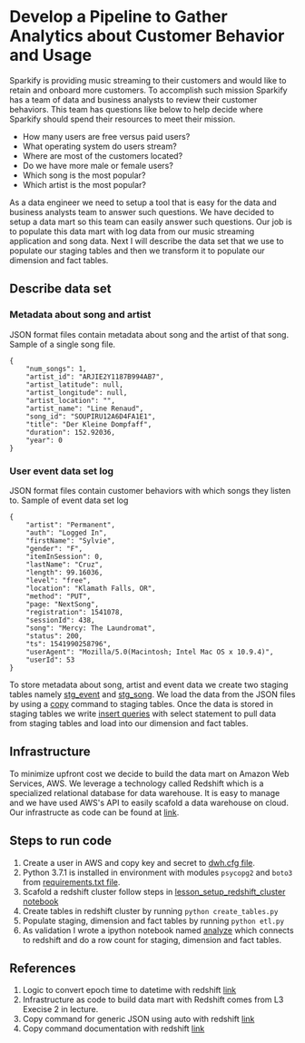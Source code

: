 # Develop a Pipeline to Gather Analytics about Customer Behavior and Usage

Sparkify is providing music streaming to their customers and would like to retain and onboard more customers. To accomplish such mission Sparkify has a team of data and business analysts to review their customer behaviors. This team has questions like below to help decide where Sparkify should spend their resources to meet their mission.

* How many users are free versus paid users?
* What operating system do users stream?
* Where are most of the customers located?
* Do we have more male or female users?
* Which song is the most popular?
* Which artist is the most popular? 

As a data engineer we need to setup a tool that is easy for the data and business analysts team to answer such questions. We have decided to setup a data mart so this team can easily answer such questions. Our job is to populate this data mart with log data from our music streaming application and song data. Next I will describe the data set that we use to populate our staging tables and then we transform it to populate our dimension and fact tables.

## Describe data set
### Metadata about song and artist
JSON format files contain metadata about song and the artist of that song.
Sample of a single song file.

```
{
    "num_songs": 1, 
    "artist_id": "ARJIE2Y1187B994AB7", 
    "artist_latitude": null, 
    "artist_longitude": null, 
    "artist_location": "", 
    "artist_name": "Line Renaud", 
    "song_id": "SOUPIRU12A6D4FA1E1", 
    "title": "Der Kleine Dompfaff", 
    "duration": 152.92036, 
    "year": 0
}
```

### User event data set log
JSON format files contain customer behaviors with which songs they listen to.
Sample of event data set log

```
{
    "artist": "Permanent",
    "auth": "Logged In",
    "firstName": "Sylvie",
    "gender": "F",
    "itemInSession": 0,
    "lastName": "Cruz",
    "length": 99.16036,
    "level": "free",
    "location": "Klamath Falls, OR",
    "method": "PUT",
    "page: "NextSong",
    "registration": 1541078,
    "sessionId": 438,
    "song": "Mercy: The Laundromat",
    "status": 200,
    "ts": 1541990258796",
    "userAgent": "Mozilla/5.0(Macintosh; Intel Mac OS x 10.9.4)",
    "userId": 53
}
```

To store metadata about song, artist and event data we create two staging tables namely [stg_event](https://github.com/ylam/udacity-data-engineer/blob/master/Cloud%20Data%20Warehouses/project/sql_queries.py#L19-L41) and [stg_song](https://github.com/ylam/udacity-data-engineer/blob/master/Cloud%20Data%20Warehouses/project/sql_queries.py#L43-L57). We load the data from the JSON files by using a [copy](https://github.com/ylam/udacity-data-engineer/blob/master/Cloud%20Data%20Warehouses/project/sql_queries.py#L120-L134) command to staging tables. Once the data is stored in staging tables we write [insert queries](https://github.com/ylam/udacity-data-engineer/blob/master/Cloud%20Data%20Warehouses/project/sql_queries.py#L136-L202) with select statement to pull data from staging tables and load into our dimension and fact tables. 

## Infrastructure
To minimize upfront cost we decide to build the data mart on Amazon Web Services, AWS. We leverage a technology called Redshift which is a specialized relational database for data warehouse. It is easy to manage and we have used AWS's API to easily scafold a data warehouse on cloud. Our infrastructe as code can be found at [link](https://github.com/ylam/udacity-data-engineer/tree/master/Cloud%20Data%20Warehouses/project/setup_environment). 

## Steps to run code
1. Create a user in AWS and copy key and secret to [dwh.cfg file](https://github.com/ylam/udacity-data-engineer/blob/master/Cloud%20Data%20Warehouses/project/setup_environment/dwh.cfg). 
2. Python 3.7.1 is installed in environment with modules `psycopg2` and `boto3` from [requirements.txt file](https://github.com/ylam/udacity-data-engineer/blob/master/Cloud%20Data%20Warehouses/project/requirements.txt).
3. Scafold a redshift cluster follow steps in [lesson_setup_redshift_cluster notebook](https://github.com/ylam/udacity-data-engineer/tree/master/Cloud%20Data%20Warehouses/project/setup_environment)
4. Create tables in redshift cluster by running `python create_tables.py`
5. Populate staging, dimension and fact tables by running `python etl.py`
6. As validation I wrote a ipython notebook named [analyze](https://github.com/ylam/udacity-data-engineer/blob/master/Cloud%20Data%20Warehouses/project/analyze.ipynb) which connects to redshift and do a row count for staging, dimension and fact tables.

## References
1. Logic to convert epoch time to datetime with redshift [link](https://stackoverflow.com/questions/39815425/how-to-convert-epoch-to-datetime-redshift)
2. Infrastructure as code to build data mart with Redshift comes from L3 Execise 2 in lecture.
3. Copy command for generic JSON using auto with redshift [link](https://forums.aws.amazon.com/thread.jspa?messageID=538556)
4. Copy command documentation with redshift [link](https://docs.aws.amazon.com/redshift/latest/dg/copy-parameters-data-source-s3.html)
